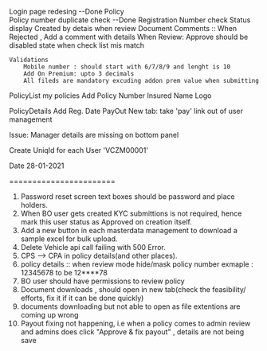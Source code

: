 Login page redesing --Done
Policy  
	Policy number duplicate check --Done
	Registration Number check 
	Status display
	Created by detais when review
	Document
	Comments :: When Rejected , Add a comment with details
	When Review: Approve should be disabled state when check list mis match
	
	Validations
		Mobile number : should start with 6/7/8/9 and lenght is 10
		Add On Premium: upto 3 decimals
		All fileds are mandatory excuding addon prem value when submitting
PolicyList
	my policies
		Add	
			Policy Number
			Insured Name
Logo


PolicyDetails
  Add
    Reg. Date 
PayOut
  New tab: take 'pay' link out of user management

Issue: Manager details are missing on bottom panel

Create UniqId for each User 'VCZM00001'



Date 28-01-2021

=======================

1. Password reset screen text boxes should be password and place holders.
2. When BO user gets created KYC submittions is not required, hence mark this user status as Approved on creation itself.
3. Add a new button in each masterdata management to download a sample excel for bulk upload.
4. Delete Vehicle api call failing with 500 Error.
5. CPS --> CPA in policy details(and other places).
6. policy details :: when review mode hide/mask policy number
    exmaple : 12345678 to be 12****78
7. BO user should have permissions to review policy
8. Document downloads , should open in new tab(check the feasibility/ efforts, fix it if it can be done quickly)
9. documents downloading  but not able to open as file extentions are coming up wrong
10. Payout fixing not happening, i.e when a policy comes to admin review and admins does click "Approve & fix payout" , details are not being save

